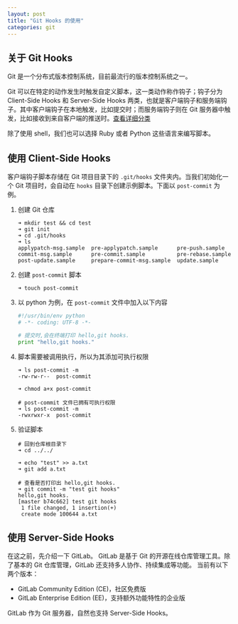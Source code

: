 ```yaml
---
layout: post
title: "Git Hooks 的使用"
categories: git
---
```


## 关于 Git Hooks
Git 是一个分布式版本控制系统，目前最流行的版本控制系统之一。

Git 可以在特定的动作发生时触发自定义脚本，这一类动作称作钩子；钩子分为 Client-Side Hooks 和 Server-Side Hooks 两类，也就是客户端钩子和服务端钩子。其中客户端钩子在本地触发，比如提交时；而服务端钩子则在 Git 服务器中触发，比如接收到来自客户端的推送时。[查看详细分类](https://git-scm.com/book/en/v2/Customizing-Git-Git-Hooks)

除了使用 shell，我们也可以选择 Ruby 或者 Python 这些语言来编写脚本。

## 使用 Client-Side Hooks
客户端钩子脚本存储在 Git 项目目录下的 `.git/hooks` 文件夹内。当我们初始化一个 Git 项目时，会自动在 `hooks` 目录下创建示例脚本。下面以 `post-commit` 为例。

1. 创建 Git 仓库
   ```shell
   ➜ mkdir test && cd test
   ➜ git init
   ➜ cd .git/hooks
   ➜ ls
   applypatch-msg.sample  pre-applypatch.sample      pre-push.sample
   commit-msg.sample      pre-commit.sample          pre-rebase.sample
   post-update.sample     prepare-commit-msg.sample  update.sample
   ```

2. 创建 `post-commit` 脚本
   ```shell
   ➜ touch post-commit
   ```

3. 以 python 为例，在 `post-commit` 文件中加入以下内容
   ```python
   #!/usr/bin/env python
   # -*- coding: UTF-8 -*-

   # 提交时,会在终端打印 hello,git hooks.
   print "hello,git hooks."
   ```

4. 脚本需要被调用执行，所以为其添加可执行权限
   ```shell
   ➜ ls post-commit -m
   -rw-rw-r--  post-commit

   ➜ chmod a+x post-commit

   # post-commit 文件已拥有可执行权限
   ➜ ls post-commit -m
   -rwxrwxr-x  post-commit
   ```

5. 验证脚本
   ```shell
   # 回到仓库根目录下
   ➜ cd ../../

   ➜ echo "test" >> a.txt
   ➜ git add a.txt

   # 查看是否打印出 hello,git hooks.
   ➜ git commit -m "test git hooks"
   hello,git hooks.
   [master b74c662] test git hooks
    1 file changed, 1 insertion(+)
    create mode 100644 a.txt
   ```

## 使用 Server-Side Hooks

在这之前，先介绍一下 GitLab。
GitLab 是基于 Git 的开源在线仓库管理工具。除了基本的 Git 仓库管理，GitLab 还支持多人协作、持续集成等功能。
当前有以下两个版本：
* GitLab Community Edition (CE)，社区免费版
* GitLab Enterprise Edition (EE)，支持额外功能特性的企业版

GitLab 作为 Git 服务器，自然也支持 Server-Side Hooks。


